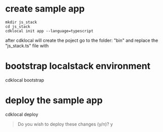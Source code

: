 # create sample app
```batch
mkdir js_stack
cd js_stack
cdklocal init app --language=typescript
```
after cdklocal will create the poject go to the folder: "bin" and replace the "js_stack.ts" file with 
# bootstrap localstack environment
cdklocal bootstrap

# deploy the sample app
cdklocal deploy
> Do you wish to deploy these changes (y/n)? y
